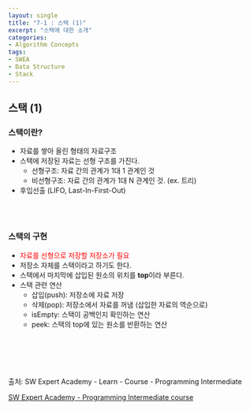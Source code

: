 ```yaml
---
layout: single
title: "7-1 : 스택 (1)"
excerpt: "스택에 대한 소개"
categories: 
- Algorithm Concepts
tags:
- SWEA
- Data Structure
- Stack
---
```

## 스택 (1)

### <strong>스택이란?</strong>

- 자료를 쌓아 올린 형태의 자료구조
- 스택에 저장된 자료는 선형 구조를 가진다.
  - 선형구조: 자료 간의 관계가 1대 1 관계인 것
  - 비선형구조: 자료 간의 관계가 1대 N 관계인 것. (ex. 트리)
- 후입선출 (LIFO, Last-In-First-Out)

<br>

<br>

### <strong>스택의 구현</strong>

- <span style="color: red">자료를 선형으로 저장할 저장소가 필요</span>
- 저장소 자체를 스택이라고 하기도 한다.
- 스택에서 마지막에 삽입된 원소의 위치를 <strong>top</strong>이라 부른다.
- 스택 관련 연산
  - 삽입(push): 저장소에 자료 저장
  - 삭제(pop): 저장소에서 자료를 꺼냄 (삽입한 자료의 역순으로)
  - isEmpty: 스택이 공백인지 확인하는 연산
  - peek: 스택의 top에 있는 원소를 반환하는 연산

<br>

<br>

<br>

<br>

출처: SW Expert Academy - Learn - Course - Programming Intermediate

[SW Expert Academy - Programming Intermediate course](https://swexpertacademy.com/main/learn/course/subjectList.do?courseId=AVuPDN86AAXw5UW6)

